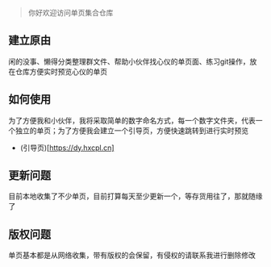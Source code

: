 > 你好欢迎访问单页集合仓库

## 建立原由

闲的没事、懒得分类整理群文件、帮助小伙伴找心仪的单页面、练习git操作，放在仓库方便实时预览心仪的单页

## 如何使用

为了方便我和小伙伴，我将采取简单的数字命名方式，每一个数字文件夹，代表一个独立的单页；为了方便我会建立一个引导页，方便快速跳转到进行实时预览
- (引导页)[https://dy.hxcpl.cn]


## 更新问题

目前本地收集了不少单页，目前打算每天至少更新一个，等存货用往了，那就随缘了

## 版权问题
单页基本都是从网络收集，带有版权的会保留，有侵权的请联系我进行删除修改
